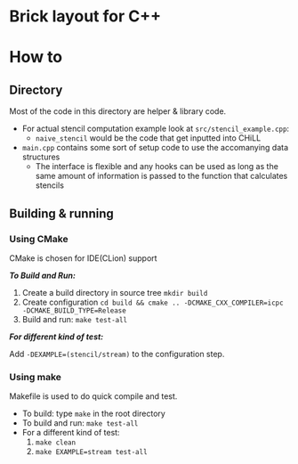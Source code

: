 # Brick layout for C++

# How to

## Directory

Most of the code in this directory are helper & library code.

* For actual stencil computation example look at `src/stencil_example.cpp`:
    * `naive_stencil` would be the code that get inputted into CHiLL
* `main.cpp` contains some sort of setup code to use the accomanying data structures
    * The interface is flexible and any hooks can be used as long as the same amount of information is passed to the function that calculates stencils

## Building & running

### Using CMake

CMake is chosen for IDE(CLion) support

***To Build and Run:***

1. Create a build directory in source tree `mkdir build`
2. Create configuration `cd build && cmake .. -DCMAKE_CXX_COMPILER=icpc -DCMAKE_BUILD_TYPE=Release`
3. Build and run: `make test-all`

***For different kind of test:***

Add `-DEXAMPLE=(stencil/stream)` to the configuration step.

### Using make

Makefile is used to do quick compile and test.

* To build: type `make` in the root directory
* To build and run: `make test-all`
* For a different kind of test:
    1. `make clean`
    2. `make EXAMPLE=stream test-all`
